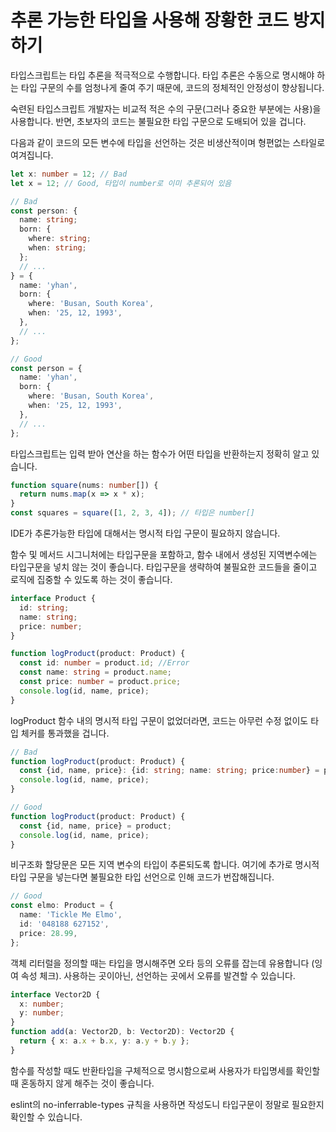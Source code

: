 # 추론 가능한 타입을 사용해 장황한 코드 방지하기

타입스크립트는 타입 추론을 적극적으로 수행합니다. 타입 추론은 수동으로 명시해야 하는 타입 구문의 수를 엄청나게 줄여 주기 때문에, 코드의 정체적인 안정성이 향상됩니다.

숙련된 타입스크립트 개발자는 비교적 적은 수의 구문(그러나 중요한 부분에는 사용)을 사용합니다. 반면, 초보자의 코드는 불필요한 타입 구문으로 도배되어 있을 겁니다.

다음과 같이 코드의 모든 변수에 타입을 선언하는 것은 비생산적이며 형편없는 스타일로 여겨집니다.
```ts
let x: number = 12; // Bad
let x = 12; // Good, 타입이 number로 이미 추론되어 있음

// Bad
const person: {
  name: string;
  born: {
    where: string;
    when: string;
  };
  // ...
} = {
  name: 'yhan',
  born: {
    where: 'Busan, South Korea',
    when: '25, 12, 1993',
  },
  // ...
};

// Good
const person = {
  name: 'yhan',
  born: {
    where: 'Busan, South Korea',
    when: '25, 12, 1993',
  },
  // ...
};
```

타입스크립트는 입력 받아 연산을 하는 함수가 어떤 타입을 반환하는지 정확히 알고 있습니다.
```ts
function square(nums: number[]) {
  return nums.map(x => x * x);
}
const squares = square([1, 2, 3, 4]); // 타입은 number[]
```
IDE가 추론가능한 타입에 대해서는 명시적 타입 구문이 필요하지 않습니다.

함수 및 메서드 시그니처에는 타입구문을 포함하고, 함수 내에서 생성된 지역변수에는 타입구문을 넣치 않는 것이 좋습니다. 타입구문을 생략하여 불필요한 코드들을 줄이고 로직에 집중할 수 있도록 하는 것이 좋습니다.

```ts
interface Product {
  id: string;
  name: string;
  price: number;
}

function logProduct(product: Product) {
  const id: number = product.id; //Error
  const name: string = product.name;
  const price: number = product.price;
  console.log(id, name, price);
}
```
logProduct 함수 내의 명시적 타입 구문이 없었더라면, 코드는 아무런 수정 없이도 타입 체커를 통과했을 겁니다.
```ts 
// Bad
function logProduct(product: Product) {
  const {id, name, price}: {id: string; name: string; price:number} = product;
  console.log(id, name, price);
}

// Good
function logProduct(product: Product) {
  const {id, name, price} = product;
  console.log(id, name, price);
}
```
비구조화 할당문은 모든 지역 변수의 타입이 추론되도록 합니다. 여기에 추가로 명시적 타입 구문을 넣는다면 불필요한 타입 선언으로 인해 코드가 번잡해집니다.

```ts
// Good
const elmo: Product = {
  name: 'Tickle Me Elmo',
  id: '048188 627152',
  price: 28.99,
};
```
객체 리터럴을 정의할 때는 타입을 명시해주면 오타 등의 오류를 잡는데 유용합니다 (잉여 속성 체크). 사용하는 곳이아닌, 선언하는 곳에서 오류를 발견할 수 있습니다.

```ts
interface Vector2D {
  x: number;
  y: number;
}
function add(a: Vector2D, b: Vector2D): Vector2D {
  return { x: a.x + b.x, y: a.y + b.y };
}
```
함수를 작성할 때도 반환타입을 구체적으로 명시함으로써 사용자가 타입명세를 확인할 때 혼동하지 않게 해주는 것이 좋습니다.

eslint의 no-inferrable-types 규칙을 사용하면 작성도니 타입구문이 정말로 필요한지 확인할 수 있습니다.